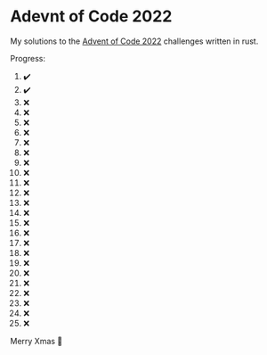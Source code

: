 # Adevnt of Code 2022
My solutions to the [Advent of Code 2022](https://adventofcode.com/2022) challenges written in rust.

Progress:

1. :heavy_check_mark:
2. :heavy_check_mark:
3. :x:
4. :x:
5. :x:
6. :x:
7. :x:
8. :x:
9. :x:
10. :x:
11. :x:
12. :x:
13. :x:
14. :x:
15. :x:
16. :x:
17. :x:
18. :x:
19. :x:
20. :x:
21. :x:
22. :x:
23. :x:
24. :x:
25. :x:

Merry Xmas :christmas_tree:
